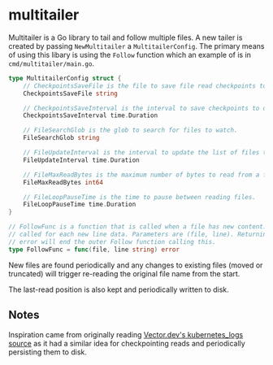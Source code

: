 # multitailer

Multitailer is a Go library to tail and follow multiple files. A new tailer is
created by passing `NewMultitailer` a `MultitailerConfig`. The primary means of
using this libary is using the `Follow` function which an example of is in
`cmd/multitailer/main.go`.

```go
type MultitailerConfig struct {
	// CheckpointsSaveFile is the file to save file read checkpoints to.
	CheckpointsSaveFile string

	// CheckpointsSaveInterval is the interval to save checkpoints to disk.
	CheckpointsSaveInterval time.Duration

	// FileSearchGlob is the glob to search for files to watch.
	FileSearchGlob string

	// FileUpdateInterval is the interval to update the list of files to watch.
	FileUpdateInterval time.Duration

	// FileMaxReadBytes is the maximum number of bytes to read from a file
	FileMaxReadBytes int64

	// FileLoopPauseTime is the time to pause between reading files.
	FileLoopPauseTime time.Duration
}

// FollowFunc is a function that is called when a file has new content. It is
// called for each new line data. Parameters are (file, line). Returning an
// error will end the outer Follow function calling this.
type FollowFunc = func(file, line string) error
```

New files are found periodically and any changes to existing files (moved or
truncated) will trigger re-reading the original file name from the start.

The last-read position is also kept and periodically written to disk.

## Notes

Inspiration came from originally reading [Vector.dev's kubernetes_logs
source](https://github.com/vectordotdev/vector/blob/ab459399a7ca58c088dfbd30dd6c08f5799c929e/src/sources/kubernetes_logs/mod.rs#L825-L838)
as it had a similar idea for checkpointing reads and periodically persisting
them to disk.
